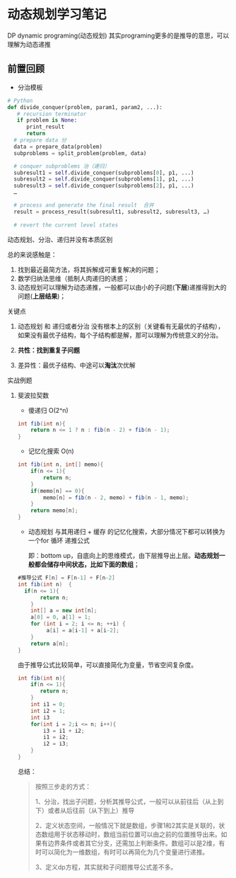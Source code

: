 # 动态规划学习笔记

DP  dynamic programing(动态规划)  其实programing更多的是推导的意思，可以理解为动态递推

## 前置回顾

- 分治模板

```python
# Python
def divide_conquer(problem, param1, param2, ...):
   # recursion terminator
   if problem is None:
      print_result
      return
  # prepare data 分
  data = prepare_data(problem) 
  subproblems = split_problem(problem, data) 

  # conquer subproblems 治（递归）
  subresult1 = self.divide_conquer(subproblems[0], p1, ...) 
  subresult2 = self.divide_conquer(subproblems[1], p1, ...) 
  subresult3 = self.divide_conquer(subproblems[2], p1, ...) 
  …

  # process and generate the final result  合并
  result = process_result(subresult1, subresult2, subresult3, …)
	
  # revert the current level states
```



动态规划、分治、递归并没有本质区别

总的来说感触是：

1. 找到最近最简方法，将其拆解成可重复解决的问题；
2. 数学归纳法思维（抵制人肉递归的诱惑；
3. 动态规划可以理解为动态递推，一般都可以由小的子问题(**下层**)递推得到大的问题(**上层结果**)；

关键点

1. 动态规划 和 递归或者分治 没有根本上的区别（关键看有无最优的子结构），如果没有最优子结构，每个子结构都是解，那可以理解为传统意义的分治。

2. **共性：找到重复子问题**

3. 差异性：最优子结构、中途可以**淘汰**次优解

实战例题

1. 斐波拉契数

   - 傻递归 O(2^n)

   ```java
   int fib(int n){
       return n <= 1 ? n : fib(n - 2) + fib(n - 1);
   }
   ```

   

   - 记忆化搜索  O(n)

   ```java
   int fib(int n, int[] memo){
       if(n <= 1){
           return n;
       }
       if(memo[n] == 0){
           memo[n] = fib(n - 2, memo) + fib(n - 1, memo);
       }
       return memo[n];
   }
   ```

   - 动态规划  与其用递归 + 缓存 的记忆化搜索，大部分情况下都可以转换为一个for 循环 递推公式

     即：bottom up，自底向上的思维模式，由下层推导出上层。**动态规划一般都会储存中间状态，比如下面的数组**；

   ```java
   #推导公式 F[n] = F[n-1] + F[n-2]
   int fib(int n)  {
   	 if(n <= 1){
          return n;
       }
       int[] a = new int[n];
       a[0] = 0, a[1] = 1; 
       for (int i = 2; i <= n; ++i) { 
        	a[i] = a[i-1] + a[i-2]; 
       }
       return a[n];
   }
   ```

   由于推导公式比较简单，可以直接简化为变量，节省空间复杂度。

   ```java
   int fib(int n){
       if(n <= 1){
          return n;
       }
       int i1 = 0;
       int i2 = 1;
       int i3
       for(int i = 2;i <= n; i++){
           i3 = i1 + i2;
           i1 = i2;
           i2 = i3;
       }
   }
   ```

   总结：

   > 按照三步走的方式：
   >
   > 1、分治，找出子问题，分析其推导公式，一般可以从前往后（从上到下）或者从后往前（从下到上）推导
   >
   > 2、定义状态空间，一般情况下就是数组，步骤1和2其实是关联的，状态数组用于状态移动时，数组当前位置可以由之前的位置推导出来。如果有边界条件或者其它分支，还需加上判断条件。数组可以是2维，有时可以简化为一维数组，有时可以再简化为几个变量进行递推。
   >
   > 3、定义dp方程，其实就和子问题推导公式差不多。

